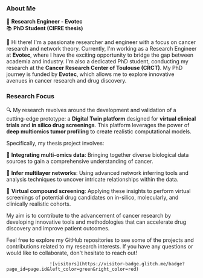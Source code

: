 ### About Me

🔬 **Research Engineer - Evotec**  
📚 **PhD Student (CIFRE thesis)**

👋 Hi there! I'm a passionate researcher and engineer with a focus on cancer research and network theory. Currently, I'm working as a Research Engineer at **Evotec**, where I have the exciting opportunity to bridge the gap between academia and industry. I'm also a dedicated PhD student, conducting my research at the **Cancer Research Center of Toulouse (CRCT)**. My PhD journey is funded by **Evotec**, which allows me to explore innovative avenues in cancer research and drug discovery.

### Research Focus

🔍 My research revolves around the development and validation of a cutting-edge prototype: a **Digital Twin platform** designed for **virtual clinical trials** and **in silico drug screenings**. This platform leverages the power of **deep multiomics tumor profiling** to create realistic computational models.

Specifically, my thesis project involves:

🧬 **Integrating multi-omics data**: Bringing together diverse biological data sources to gain a comprehensive understanding of cancer.

🔗 **Infer multilayer networks**: Using advanced network inferring tools and analysis techniques to uncover intricate relationships within the data.

💊 **Virtual compound screening**: Applying these insights to perform virtual screenings of potential drug candidates on in-silico, molecularly, and clinically realistic cohorts.

My aim is to contribute to the advancement of cancer research by developing innovative tools and methodologies that can accelerate drug discovery and improve patient outcomes.

Feel free to explore my GitHub repositories to see some of the projects and contributions related to my research interests. If you have any questions or would like to collaborate, don't hesitate to reach out!


                    ![visitors](https://visitor-badge.glitch.me/badge?page_id=page.id&left_color=green&right_color=red)
